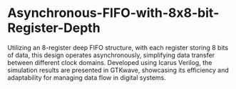 # Asynchronous-FIFO-with-8x8-bit-Register-Depth
Utilizing an 8-register deep FIFO structure, with each register storing 8 bits of data, this design operates asynchronously, simplifying data transfer between different clock domains. Developed using Icarus Verilog, the simulation results are presented in GTKwave, showcasing its efficiency and adaptability for managing data flow in digital systems.
